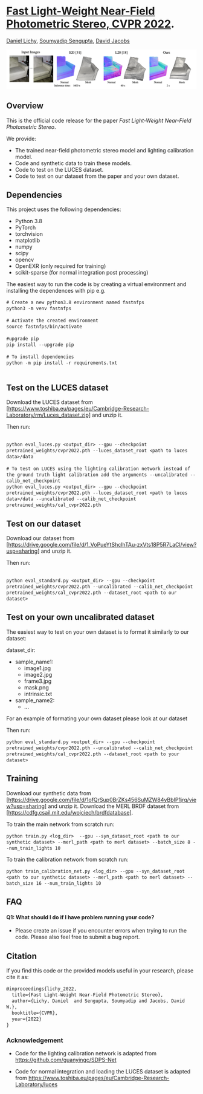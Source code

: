 
# **[Fast Light-Weight Near-Field Photometric Stereo, CVPR 2022](https://dlichy.github.io/fastNFPS.github.io/)**.
[Daniel Lichy](http://www.cs.umd.edu/~dlichy/), [Soumyadip Sengupta](https://homes.cs.washington.edu/~soumya91/), [David Jacobs](http://www.cs.umd.edu/~djacobs/)


<!--<figure class="image">
  <img src="./media/teaser2.png">
  <figcaption>{bare-bones capture setup}</figcaption>
</figure>-->

<p>
    <img src="./media/teaser_v3.png" alt>
    <!--<em></em>-->
</p>

## Overview

This is the official code release for the paper *Fast Light-Weight Near-Field Photometric Stereo*. 

We provide:
- The trained near-field photometric stereo model and lighting calibration model.
- Code and synthetic data to train these models.
- Code to test on the LUCES dataset.
- Code to test on our dataset from the paper and your own dataset.


## Dependencies
This project uses the following dependencies:

- Python 3.8
- PyTorch
- torchvision
- matplotlib
- numpy
- scipy
- opencv
- OpenEXR (only required for training)
- scikit-sparse (for normal integration post processing)

The easiest way to run the code is by creating a virtual environment and installing the dependences with pip e.g.
```shell
# Create a new python3.8 environment named fastnfps
python3 -m venv fastnfps

# Activate the created environment
source fastnfps/bin/activate

#upgrade pip
pip install --upgrade pip

# To install dependencies 
python -m pip install -r requirements.txt


```



## Test on the LUCES dataset

Download the LUCES dataset from [https://www.toshiba.eu/pages/eu/Cambridge-Research-Laboratory/rm/Luces_dataset.zip] and unzip it.

Then run:
```shell

python eval_luces.py <output_dir> --gpu --checkpoint pretrained_weights/cvpr2022.pth --luces_dataset_root <path to luces data>/data

# To test on LUCES using the lighting calibration network instead of the ground truth light calibration add the arguments --uncalibrated --calib_net_checkpoint
python eval_luces.py <output_dir> --gpu --checkpoint pretrained_weights/cvpr2022.pth --luces_dataset_root <path to luces data>/data --uncalibrated --calib_net_checkpoint pretrained_weights/cal_cvpr2022.pth
```

## Test on our dataset

Download our dataset from [https://drive.google.com/file/d/1_VoPueYtShclhTAu-zxVts18P5R7LaCl/view?usp=sharing] and unzip it.

Then run:
```shell

python eval_standard.py <output_dir> --gpu --checkpoint pretrained_weights/cvpr2022.pth --uncalibrated --calib_net_checkpoint pretrained_weights/cal_cvpr2022.pth --dataset_root <path to our dataset>
```

## Test on your own uncalibrated dataset
The easiest way to test on your own dataset is to format it similarly to our dataset:

dataset_dir:
* sample_name1:
  * image1.jpg
  * image2.jpg 
  * frame3.jpg
  * mask.png
  * intrinsic.txt
* sample_name2:
  * ...


For an example of formating your own dataset please look at our dataset

Then run:
```shell
python eval_standard.py <output_dir> --gpu --checkpoint pretrained_weights/cvpr2022.pth --uncalibrated --calib_net_checkpoint pretrained_weights/cal_cvpr2022.pth --dataset_root <path to your dataset>
```


## Training
Download our synthetic data from [https://drive.google.com/file/d/1ofQrSup0BrZKs456SuMZW84yBbIP1jrq/view?usp=sharing] and unzip it.
Download the MERL BRDF dataset from [https://cdfg.csail.mit.edu/wojciech/brdfdatabase].


To train the main network from scratch run:
```shell
python train.py <log_dir>  --gpu --syn_dataset_root <path to our synthetic dataset> --merl_path <path to merl dataset> --batch_size 8 --num_train_lights 10
```

To train the calibration network from scratch run:
```shell
python train_calibration_net.py <log_dir> --gpu --syn_dataset_root <path to our synthetic dataset> --merl_path <path to merl dataset> --batch_size 16 --num_train_lights 10
```



## FAQ
#### Q1: What should I do if I have problem running your code?
- Please create an issue if you encounter errors when trying to run the code. Please also feel free to submit a bug report.


## Citation
If you find this code or the provided models useful in your research, please cite it as: 
```
@inproceedings{lichy_2022,
  title={Fast Light-Weight Near-Field Photometric Stereo},
  author={Lichy, Daniel  and Sengupta, Soumyadip and Jacobs, David W.},
  booktitle={CVPR},
  year={2022}
}
```

### Acknowledgement 
* Code for the lighting calibration network is adapted from https://github.com/guanyingc/SDPS-Net

* Code for normal integration and loading the LUCES dataset is adapted from https://www.toshiba.eu/pages/eu/Cambridge-Research-Laboratory/luces
